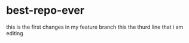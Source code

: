 # best-repo-ever
this is the first changes in my feature branch
this the thurd line that i am editing

